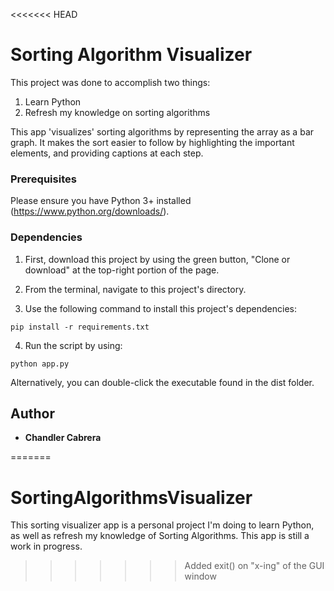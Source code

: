 <<<<<<< HEAD
# Sorting Algorithm Visualizer

This project was done to accomplish two things:
1. Learn Python
2. Refresh my knowledge on sorting algorithms

This app 'visualizes' sorting algorithms by representing the array as a bar graph. It makes the sort easier to follow by highlighting the important elements, and providing captions at each step.

### Prerequisites

Please ensure you have Python 3+ installed (https://www.python.org/downloads/).


### Dependencies

1. First, download this project by using the green button, "Clone or download" at the top-right portion of the page.

2. From the terminal, navigate to this project's directory. 

3. Use the following command to install this project's dependencies:
```
pip install -r requirements.txt
```

4. Run the script by using:
```
python app.py
```

Alternatively, you can double-click the executable found in the dist folder.



## Author

* **Chandler Cabrera** 

=======
# SortingAlgorithmsVisualizer

This sorting visualizer app is a personal project I'm doing to learn Python, as well as refresh my knowledge of Sorting Algorithms.
This app is still a work in progress.
>>>>>>> Added exit() on "x-ing" of the GUI window

